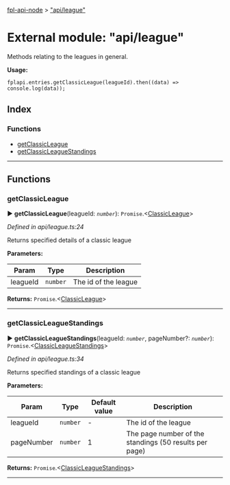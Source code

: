 [fpl-api-node](../README.md) > ["api/league"](../modules/_api_league_.md)



# External module: "api/league"


Methods relating to the leagues in general.

**Usage:**

    fplapi.entries.getClassicLeague(leagueId).then((data) => console.log(data));

## Index

### Functions

* [getClassicLeague](_api_league_.md#getclassicleague)
* [getClassicLeagueStandings](_api_league_.md#getclassicleaguestandings)



---
## Functions
<a id="getclassicleague"></a>

###  getClassicLeague

► **getClassicLeague**(leagueId: *`number`*): `Promise`.<[ClassicLeague](../interfaces/_types_.classicleague.md)>



*Defined in api/league.ts:24*



Returns specified details of a classic league


**Parameters:**

| Param | Type | Description |
| ------ | ------ | ------ |
| leagueId | `number`   |  The id of the league |





**Returns:** `Promise`.<[ClassicLeague](../interfaces/_types_.classicleague.md)>





___

<a id="getclassicleaguestandings"></a>

###  getClassicLeagueStandings

► **getClassicLeagueStandings**(leagueId: *`number`*, pageNumber?: *`number`*): `Promise`.<[ClassicLeagueStandings](../interfaces/_types_.classicleaguestandings.md)>



*Defined in api/league.ts:34*



Returns specified standings of a classic league


**Parameters:**

| Param | Type | Default value | Description |
| ------ | ------ | ------ | ------ |
| leagueId | `number`  | - |   The id of the league |
| pageNumber | `number`  | 1 |   The page number of the standings (50 results per page) |





**Returns:** `Promise`.<[ClassicLeagueStandings](../interfaces/_types_.classicleaguestandings.md)>





___


